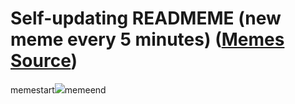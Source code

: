 # Self-updating READMEME (new meme every 5 minutes) ([Memes Source](https://bramses.notion.site/a49c1e962b7646879176ac3b327b6533?v=4d1eda54b170483cb03a40f257231764))

memestart![](https://www.notion.so/image/https%3A%2F%2Fs3-us-west-2.amazonaws.com%2Fsecure.notion-static.com%2F8b6fa1ae-64c1-46e4-90b7-396d49fae17d%2F3A7078C2-682D-4698-976D-94AAE610E3BE.jpeg?table=block&id=4008b52f-a4fa-4b31-ac36-f70f96246933&cache=v2)memeend

